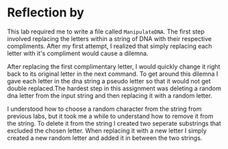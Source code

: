 # Reflection by

This lab required me to write a file called `ManipulateDNA`. The first step
involved replacing the letters within a string of DNA with their respective
compliments. After my first attempt, I realized that simply replacing each
letter with it's compliment would cause a dilemna.

After replacing the first complimentary letter, I would quickly change it right
back to its original letter in the next command. To get around this dilemna I
gave each letter in the dna string a pseudo letter so that it would not get
double replaced.The hardest step in this assignment was deleting a random dna
letter from the input string and then replacing it with a random letter.

I understood how to choose a random character from the string from previous
labs, but it took me a while to understand how to remove it from the string. To
delete it from the string I created two seperate substrings that excluded the
chosen letter. When replacing it with a new letter I simply created a new
random letter and added it in between the two strings.
